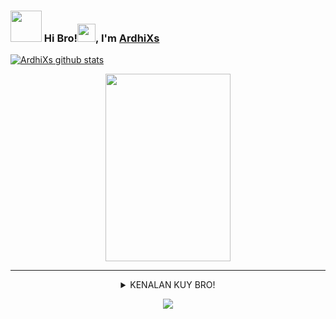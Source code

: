 ### <img src="https://media.giphy.com/media/VgCDAzcKvsR6OM0uWg/giphy.gif" width="50"> Hi Bro!<img src="https://github.com/TheDudeThatCode/TheDudeThatCode/blob/master/Assets/Hi.gif" width="29px">, I'm [ArdhiXs](https://github.com/ArdhiXs/)
[![ArdhiXs github stats](https://github-readme-stats.vercel.app/api?username=ArdhiXs&show_icons=true&hide_border=true&hide=issues)](https://github.com/ArdhiXs)
<br>
<!-- <img src="https://github.com/TheDudeThatCode/TheDudeThatCode/blob/master/Assets/dino.gif" alt="Dino Game" width="280" />
<br> -->
<div align="center">
<img src="https://i.imgur.com/5hJCG2f.jpg/revision/latest/top-crop/width/300/height/300?cb=20190417164406" width="200" height="300"/>
 
---
 <details>
 <summary> KENALAN KUY BRO!</summary>

 👤 *ArdhiXS* 👤

[![Instagram Badge](https://img.shields.io/badge/-Instagram-e4405f?style=flat-square&logo=Instagram&logoColor=white)](https://www.instagram.com/ardhixs_/)
[![Facebook Badge](https://img.shields.io/badge/-Facebook-0088cc?style=flat-square&logo=Facebook&logoColor=white)](https://facebook.com/kepo.lo.39566)
[![Telegram Badge](https://img.shields.io/badge/-Telegram-0088cc?style=flat-square&logo=Telegram&logoColor=white)](https://t.me/ArdhiXs)
 
</details>

![](https://visitor-badge.glitch.me/badge?page_id=ArdhiXs)

</div>
<!--
**ardhixsquerpants/ArdhiXsquerpantS** is a ✨ _special_ ✨ repository because its `README.md` (this file) appears on your GitHub profile.

Here are some ideas to get you started:

- 🔭 I’m currently working on ...
- 🌱 I’m currently learning ...
- 👯 I’m looking to collaborate on ...
- 🤔 I’m looking for help with ...
- 💬 Ask me about ...
- 📫 How to reach me: ...
- 😄 Pronouns: ...
- ⚡ Fun fact: ...
-->
